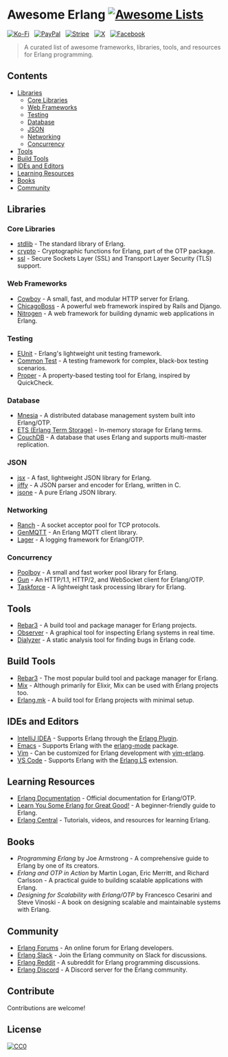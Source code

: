 # Awesome Erlang [![Awesome Lists](https://srv-cdn.himpfen.io/badges/awesome-lists/awesomelists-flat.svg)](https://github.com/awesomelistsio/awesome)

[![Ko-Fi](https://srv-cdn.himpfen.io/badges/kofi/kofi-flat.svg)](https://ko-fi.com/awesomelists) &nbsp; [![PayPal](https://srv-cdn.himpfen.io/badges/paypal/paypal-flat.svg)](https://www.paypal.com/donate/?hosted_button_id=3LLKRXJU44EJJ) &nbsp; [![Stripe](https://srv-cdn.himpfen.io/badges/stripe/stripe-flat.svg)](https://tinyurl.com/e8ymxdw3) &nbsp; [![X](https://srv-cdn.himpfen.io/badges/twitter/twitter-flat.svg)](https://x.com/ListsAwesome) &nbsp; [![Facebook](https://srv-cdn.himpfen.io/badges/facebook-pages/facebook-pages-flat.svg)](https://www.facebook.com/awesomelists)

> A curated list of awesome frameworks, libraries, tools, and resources for Erlang programming.

## Contents

- [Libraries](#libraries)
  - [Core Libraries](#core-libraries)
  - [Web Frameworks](#web-frameworks)
  - [Testing](#testing)
  - [Database](#database)
  - [JSON](#json)
  - [Networking](#networking)
  - [Concurrency](#concurrency)
- [Tools](#tools)
- [Build Tools](#build-tools)
- [IDEs and Editors](#ides-and-editors)
- [Learning Resources](#learning-resources)
- [Books](#books)
- [Community](#community)

## Libraries

### Core Libraries

- [stdlib](https://www.erlang.org/doc/man/stdlib.html) - The standard library of Erlang.
- [crypto](https://www.erlang.org/doc/man/crypto.html) - Cryptographic functions for Erlang, part of the OTP package.
- [ssl](https://www.erlang.org/doc/man/ssl.html) - Secure Sockets Layer (SSL) and Transport Layer Security (TLS) support.

### Web Frameworks

- [Cowboy](https://ninenines.eu/docs/en/cowboy) - A small, fast, and modular HTTP server for Erlang.
- [ChicagoBoss](https://github.com/ChicagoBoss/ChicagoBoss) - A powerful web framework inspired by Rails and Django.
- [Nitrogen](https://nitrogenproject.com/) - A web framework for building dynamic web applications in Erlang.

### Testing

- [EUnit](https://www.erlang.org/doc/man/eunit.html) - Erlang's lightweight unit testing framework.
- [Common Test](https://www.erlang.org/doc/apps/common_test/) - A testing framework for complex, black-box testing scenarios.
- [Proper](https://github.com/proper-testing/proper) - A property-based testing tool for Erlang, inspired by QuickCheck.

### Database

- [Mnesia](https://www.erlang.org/doc/man/mnesia.html) - A distributed database management system built into Erlang/OTP.
- [ETS (Erlang Term Storage)](https://www.erlang.org/doc/man/ets.html) - In-memory storage for Erlang terms.
- [CouchDB](https://couchdb.apache.org/) - A database that uses Erlang and supports multi-master replication.

### JSON

- [jsx](https://github.com/talentdeficit/jsx) - A fast, lightweight JSON library for Erlang.
- [jiffy](https://github.com/davisp/jiffy) - A JSON parser and encoder for Erlang, written in C.
- [jsone](https://github.com/sile/jsone) - A pure Erlang JSON library.

### Networking

- [Ranch](https://ninenines.eu/docs/en/ranch) - A socket acceptor pool for TCP protocols.
- [GenMQTT](https://github.com/benoitc/gen_mqtt) - An Erlang MQTT client library.
- [Lager](https://github.com/erlang-lager/lager) - A logging framework for Erlang/OTP.

### Concurrency

- [Poolboy](https://github.com/devinus/poolboy) - A small and fast worker pool library for Erlang.
- [Gun](https://github.com/ninenines/gun) - An HTTP/1.1, HTTP/2, and WebSocket client for Erlang/OTP.
- [Taskforce](https://github.com/ninenines/taskforce) - A lightweight task processing library for Erlang.

## Tools

- [Rebar3](https://rebar3.org/) - A build tool and package manager for Erlang projects.
- [Observer](https://www.erlang.org/doc/apps/observer/) - A graphical tool for inspecting Erlang systems in real time.
- [Dialyzer](https://www.erlang.org/doc/man/dialyzer.html) - A static analysis tool for finding bugs in Erlang code.

## Build Tools

- [Rebar3](https://rebar3.org/) - The most popular build tool and package manager for Erlang.
- [Mix](https://elixir-lang.org/getting-started/mix-otp/introduction-to-mix.html) - Although primarily for Elixir, Mix can be used with Erlang projects too.
- [Erlang.mk](https://erlang.mk/) - A build tool for Erlang projects with minimal setup.

## IDEs and Editors

- [IntelliJ IDEA](https://www.jetbrains.com/idea/) - Supports Erlang through the [Erlang Plugin](https://plugins.jetbrains.com/plugin/7409-erlang).
- [Emacs](https://www.gnu.org/software/emacs/) - Supports Erlang with the [erlang-mode](https://github.com/erlang/otp/tree/master/lib/tools/emacs) package.
- [Vim](https://www.vim.org/) - Can be customized for Erlang development with [vim-erlang](https://github.com/vim-erlang/vim-erlang-runtime).
- [VS Code](https://code.visualstudio.com/) - Supports Erlang with the [Erlang LS](https://github.com/erlang-ls/erlang_ls) extension.

## Learning Resources

- [Erlang Documentation](https://www.erlang.org/doc.html) - Official documentation for Erlang/OTP.
- [Learn You Some Erlang for Great Good!](https://learnyousomeerlang.com/) - A beginner-friendly guide to Erlang.
- [Erlang Central](https://erlangcentral.org/) - Tutorials, videos, and resources for learning Erlang.

## Books

- *Programming Erlang* by Joe Armstrong - A comprehensive guide to Erlang by one of its creators.
- *Erlang and OTP in Action* by Martin Logan, Eric Merritt, and Richard Carlsson - A practical guide to building scalable applications with Erlang.
- *Designing for Scalability with Erlang/OTP* by Francesco Cesarini and Steve Vinoski - A book on designing scalable and maintainable systems with Erlang.

## Community

- [Erlang Forums](https://erlangforums.com/) - An online forum for Erlang developers.
- [Erlang Slack](https://erlef.org/slack-invite) - Join the Erlang community on Slack for discussions.
- [Erlang Reddit](https://www.reddit.com/r/erlang/) - A subreddit for Erlang programming discussions.
- [Erlang Discord](https://discord.gg/erlang) - A Discord server for the Erlang community.

## Contribute

Contributions are welcome!

## License

[![CC0](https://mirrors.creativecommons.org/presskit/buttons/88x31/svg/by-sa.svg)](http://creativecommons.org/licenses/by-sa/4.0/)
